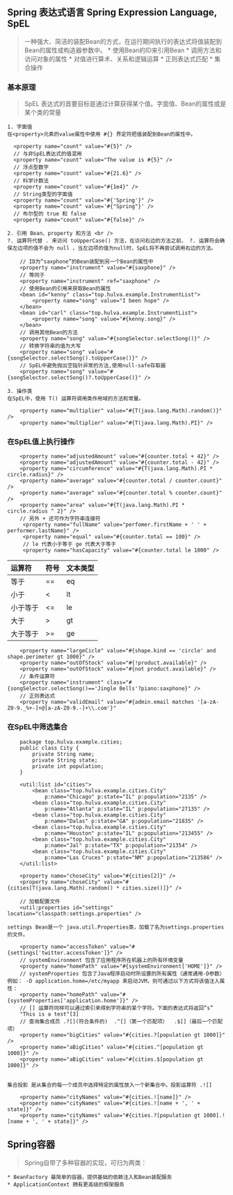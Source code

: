 ## Spring 表达式语言 Spring Expression Language, SpEL
> 一种强大、简洁的装配Bean的方式，在运行期间执行的表达式将值装配到Bean的属性或构造器参数中。
	* 使用Bean的ID来引用Bean
	* 调用方法和访问对象的属性
	* 对值进行算术、关系和逻辑运算
	* 正则表达式匹配
	* 集合操作

### 基本原理
> SpEL 表达式的首要目标是通过计算获得某个值。字面值、Bean的属性或是某个类的常量

	1. 字面值
	在<property>元素的value属性中使用 #{} 界定符把值装配到Bean的属性中。
```
  <property name="count" value="#{5}" />
  // 与非SpEL表达式的值混用
  <property name="count" value="The value is #{5}" />
  // 浮点型数字
  <property name="count" value="#{21.6}" />
  // 科学计数法
  <property name="count" value="#{1e4}" />
  // String类型的字面值
  <property name="count" value="#{'Spring'}" />
  <property name="count" value='#{"Spring"}' />
  // 布尔型的 true 和 false
  <property name="count" value="#{false}" />
```
	2. 引用 Bean、property 和方法 <br />
	?. 运算符代替 . 来访问 toUpperCase() 方法，在访问右边的方法之前， ?. 运算符会确保左边项的值不会为 null ，当左边项的值为null时，SpEL将不再尝试调用右边的方法。
```
	// ID为“saxphone”的Bean装配到另一个Bean的属性中
	<property name="instrument" value="#{saxphone}" />
	// 等同于
	<property name="instrument" ref="saxphone" />
	// 使用Bean的引用来获取Bean的属性
	<bean id="kenny" class="top.hulva.example.InstrumentList">
		<property name="song" value="I been hope" />
	</bean>
	<bean id="carl" class="top.hulva.example.InstrumentList">
		<property name="song" value="#{kenny.song}" />
	</bean>
	// 调用其他Bean的方法
	<property name="song" value="#{songSelector.selectSong()}" />
	// 转换字符串的值为大写
	<property name="song" value="#{songSelector.selectSong().toUpperCase()}" />
	// SpEL中避免抛出空指针异常的方法,使用null-safe存取器
	<property name="song" value="#{songSelector.selectSong()?.toUpperCase()}" />
```
	3. 操作类
	在SpEL中，使用 T() 运算符调用类作用域的方法和常量。
```
	<property name="multiplier" value="#{T(java.lang.Math).random()}" />
	<property name="multiplier" value="#{T(java.lang.Math).PI}" />
```

### 在SpEL值上执行操作
```
	<property name="adjustedAmount" value="#{counter.total + 42}" />
	<property name="adjustedAmount" value="#{counter.total - 42}" />
	<property name="circumference" value="#{T(java.lang.Math).PI * circle.radius}" />
	<property name="average" value="#{counter.total / counter.count}" />
	<property name="average" value="#{counter.total % counter.count}" />
	<property name="area" value="#{T(java.lang.Math).PI * circle.radius ^ 2}" />
	// 另外 + 还可作为字符串连接符
	 <property name="fullName" value="perfomer.firstName + ' ' + performer.lastName}" />
	 <property name="equal" value="#{counter.total == 100}" />
	 // le 代表小于等于 ge 代表大于等于
	 <property name="hasCapacity" value="#{counter.total le 1000" />
```
| 运算符  | 符号   | 文本类型 |
| :------| :-----| :-------|
| 等于    | ==    |	eq	   |
| 小于    | <     |	lt	   |
| 小于等于 | <=    |	le	   |
| 大于    | >     |	gt	   |
| 大于等于 | >=    |	ge	   |
```
	<property name="largeCicle" value="#{shape.kind == 'circle' and shape.perimeter gt 1000}" />
	<property name="outOfStock" value="#{!product.available}" />
	<property name="outOfStock" value="#{not product.available}" />
	// 条件运算符
	<property name="instrument" class="#{songSelector.selectSong()=='Jingle Bells'?piano:saxphone}" />
	// 正则表达式
	<property name="validEmail" value="#{admin.email matches '[a-zA-Z0-9._%+-]+@[a-zA-Z0-9.-]+\\.com'}"
```

### 在SpEL中筛选集合
```
	package top.hulva.example.cities;
	public class City {
		private String name;
		private String state;
		private int population;
	}
```
```
	<util:list id="cities">
		<bean class="top.hulva.example.cities.City"
			p:name="Chicago" p:state="IL" p:population="2135" />
		<bean class="top.hulva.example.cities.City"
			p:name="Atlanta" p:state="IL" p:population="27135" />
		<bean class="top.hulva.example.cities.City"
			p:name="Dalas" p:state="GA" p:population="21835" />
		<bean class="top.hulva.example.cities.City"
			p:name="Houston" p:state="IL" p:population="213455" />
		<bean class="top.hulva.example.cities.City"
			p:name="Jal" p:state="TX" p:population="21354" />
		<bean class="top.hulva.example.cities.City"
			p:name="Las Cruces" p:state="NM" p:population="213586" />
	</util:list>
	
	<property name="choseCity" value="#{cities[2]}" />
	<property name="choseCity" value="#{cities[T(java.lang.Math).random() * cities.size()]}" />
```
```
	// 加载配置文件
	<util:properties id="settings" location="classpath:settings.properties" />
```
	settings Bean是一个 java.util.Properties类，加载了名为settings.properties的文件。
```
	<property name="accessToken" value="#{settings['twitter.accessToken']}" />
	// systemEnvironment 包含了应用程序所在机器上的所有环境变量
	<property name="homePath" value="#{systemEnvironment['HOME']}" />
	// systemProperties 包含了Java程序启动时所设置的所有属性（通常通用-D参数）例如： -D application.home=/etc/myapp 来启动JVM，则可通过以下方式将该值注入属性：
	<property name="homePath" value="#{systemProperties['application.home']}" />
	// [] 运算符同样可以通过索引来得到字符串的某个字符。下面的表达式将返回“s”
	"This is a test"[3]
	// 查询集合成员 .?[](符合条件的)  .^[]（第一个匹配项）  .$[]（最后一个匹配项）
	<property name="bigCities" value="#{cities.?[population gt 1000]}" />
	<property name="aBigCities" value="#{cities.^[population gt 1000]}" />
	<property name="aBigCities" value="#{cities.$[population gt 1000]}" />
	
```
	集合投影 是从集合的每一个成员中选择特定的属性放入一个新集合中。投影运算符 .![]
```
	<property name="cityNames" value="#{cities.![name]}" />
	<property name="cityNames" value="#{cities.![name + ', ' + state]}" />
	<property name="cityNames" value="#{cities.?[population gt 1000].![name + ', ' + state]}" />
```

## Spring容器
> Spring自带了多种容器的实现，可归为两类：

	* BeanFactory 最简单的容器，提供基础的依赖注入和Bean装配服务
	* ApplicationContext 拥有更高级的框架服务
	


